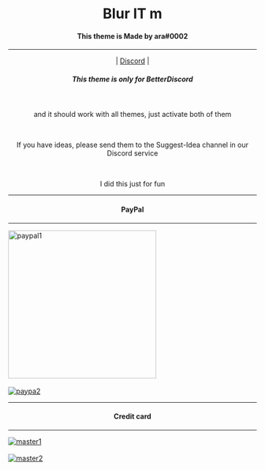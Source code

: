 <h1 align=center>Blur IT m</h1>

<h4 align=center>This theme is Made by ara#0002</h4>
<hr>
<p align=center>
 | <a href="https://discord.gg/59EF7K5qVE" align=center>Discord</a> |
 
 </p>
<h5 align=center>This theme is only for BetterDiscord</h5><br>
<p align=center>and it should work with all themes, just activate both of them<p> <br>
 <p align=center>If you have ideas, please send them to the Suggest-Idea channel in our Discord service</p> <br>
 <p align=center>I did this just for fun</p>

<hr>
<h4 align=center>PayPal</h4>
<hr>
<a href="https://gifyu.com/image/1bmG"><img src="https://s6.gifyu.com/images/F36N64sg.gif" width="300px" alt="paypal1"/></a><br>
<br>
<a href="https://gifyu.com/image/1b7v"><img src="https://s6.gifyu.com/images/NkbNxyVJ.gif" alt="paypa2"/></a> <br>
<hr>
<h4 align=center>Credit card</h4>
<hr>
<a href="https://gifyu.com/image/1bdb"><img src="https://s6.gifyu.com/images/Vk4htkxC.gif" alt="master1"/></a><br>
<br>
<a href="https://gifyu.com/image/1bdf"><img src="https://s6.gifyu.com/images/6Drt8Oof.gif" alt="master2"/></a>
